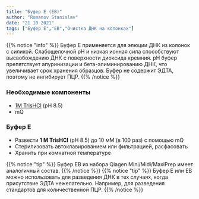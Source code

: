 ```yaml
---
title: "Буфер E (EB)"
author: "Romanov Stanislav"
date: "21 10 2021"
tags: ["Буфер E","EB","Очистка ДНК на колонках"]
---
```


{{% notice "info" %}}
Буфер E применяется для элюции ДНК из колонок с силикой.  Слабощелочной pH и низкая ионная сила способствуют высвобождению ДНК с поверхности диоксида кремния. pH буфер препятствует  апуринизации и бета-элиминированию ДНК, что увеличивает срок хранения образцов. Буфер не содержит ЭДТА, поэтому не ингибирует ПЦР.
{{% /notice %}}

### Необходимые компоненты

-   [1М TrisHCl](/labreagents/buffers/tris) (pH 8.5)
-   mQ

### Буфер E

-   Развести **1 M TrisHCl** (pH 8.5) до 10 мМ (в 100 раз) с помощью mQ
-   Стерилизовать автоклавированием или фильтрацией, расфасовать
-   Хранить при комнатной температуре

{{% notice "tip" %}}
Буфер EB из набора Qiagen Mini/Midi/MaxiPrep имеет аналогичный состав.
{{% /notice %}}
{{% notice "tip" %}}
Буфер E или EB можно использовать для разведения ДНК в тех случаях, когда присутствие ЭДТА нежелательно. Например, для разведения стандартов для количественной ПЦР.
{{% /notice %}}
